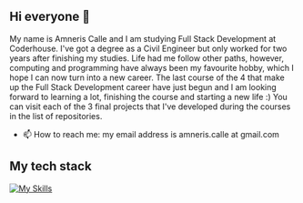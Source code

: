 ## Hi everyone 👋
My name is Amneris Calle and I am studying Full Stack Development at Coderhouse.
I've got a degree as a Civil Engineer but only worked for two years after finishing my studies. Life had me follow other paths, however, computing and programming have always been my favourite hobby, which I hope I can now turn into a new career.
The last course of the 4 that make up the Full Stack Development career have just begun and I am looking forward to learning a lot, finishing the course and starting a new life :)
You can visit each of the 3 final projects that I've developed during the courses in the list of repositories. 
- 📫 How to reach me: my email address is amneris.calle at gmail.com

## My tech stack
[![My Skills](https://skillicons.dev/icons?i=js,html,css,express,nodejs,git,materialui,postman,react,mongodb,mysql)](https://skillicons.dev)
